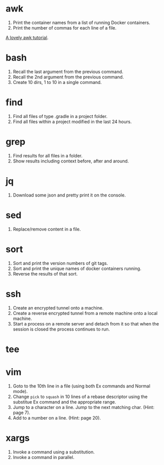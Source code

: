 # awk

1. Print the container names from a list of running Docker containers.
2. Print the number of commas for each line of a file.

[A lovely awk tutorial](http://www.grymoire.com/Unix/Awk.html#uh-0).

# bash

1. Recall the last argument from the previous command.
2. Recall the 2nd argument from the previous command.
3. Create 10 dirs, 1 to 10 in a single command.

# find

1. Find all files of type .gradle in a project folder.
2. Find all files within a project modified in the last 24 hours.

# grep

1. Find results for all files in a folder.
2. Show results including context before, after and around.

# jq

1. Download some json and pretty print it on the console.

# sed

1. Replace/remove content in a file.

# sort

1. Sort and print the version numbers of git tags.
2. Sort and print the unique names of docker containers running.
3. Reverse the results of that sort.

# ssh

1. Create an encrypted tunnel onto a machine.
2. Create a reverse encrypted tunnel from a remote machine onto a local machine.
3. Start a process on a remote server and detach from it so that when the session is closed the process continues to run.

# tee

# vim

1. Goto to the 10th line in a file (using both Ex commands and Normal mode).
2. Change `pick` to `squash` in 10 lines of a rebase descriptor using the substitue Ex command and the appropriate range.
3. Jump to a character on a line. Jump to the next matching char. (Hint: page 7).
4. Add to a number on a line. (Hint: page 20).

# xargs

1. Invoke a command using a substitution.
2. Invoke a command in parallel.

